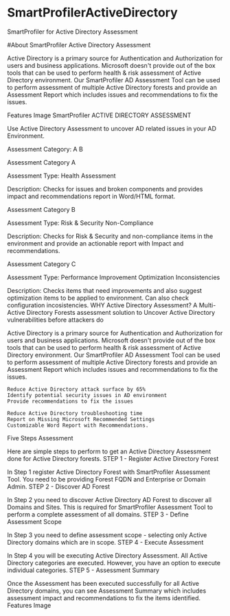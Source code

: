 # SmartProfilerActiveDirectory
SmartProfiler for Active Directory Assessment

#About SmartProfiler Active Directory Assessment

Active Directory is a primary source for Authentication and Authorization for users and business applications. Microsoft doesn't provide out of the box tools that can be used to perform health & risk assessment of Active Directory environment. Our SmartProfiler AD Assessment Tool can be used to perform assessment of multiple Active Directory forests and provide an Assessment Report which includes issues and recommendations to fix the issues.


Features Image
SmartProfiler
ACTIVE DIRECTORY ASSESSMENT

Use Active Directory Assessment to uncover AD related issues in your AD Environment.

Assessment Category: A B

Assessment Category A

Assessment Type: Health Assessment

Description: Checks for issues and broken components and provides impact and recommendations report in Word/HTML format.

Assessment Category B

Assessment Type: Risk & Security Non-Compliance

Description: Checks for Risk & Security and non-compliance items in the environment and provide an actionable report with Impact and recommendations.

Assessment Category C

Assessment Type: Performance Improvement Optimization Inconsistencies

Description: Checks items that need improvements and also suggest optimization items to be applied to environment. Can also check configuration incosistencies.
WHY Active Directory Assessment?
A Multi-Active Directory Forests assessment solution to Uncover Active Directory vulnerabilities before attackers do

Active Directory is a primary source for Authentication and Authorization for users and business applications. Microsoft doesn't provide out of the box tools that can be used to perform health & risk assessment of Active Directory environment. Our SmartProfiler AD Assessment Tool can be used to perform assessment of multiple Active Directory forests and provide an Assessment Report which includes issues and recommendations to fix the issues.

    Reduce Active Directory attack surface by 65%
    Identify potential security issues in AD environment
    Provide recommendations to fix the issues

    Reduce Active Directory troubleshooting time
    Report on Missing Microsoft Recommended Settings
    Customizable Word Report with Recommendations.

Five Steps Assessment

Here are simple steps to perform to get an Active Directory Assessment done for Active Directory forests.
STEP 1 - Register Active Directory Forest

In Step 1 register Active Directory Forest with SmartProfiler Assessment Tool. You need to be providing Forest FQDN and Enterprise or Domain Admin.
STEP 2 - Discover AD Forest

In Step 2 you need to discover Active Directory AD Forest to discover all Domains and Sites. This is required for SmartProfiler Assessment Tool to perform a complete assessment of all domains.
STEP 3 - Define Assessment Scope

In Step 3 you need to define assessment scope - selecting only Active Directory domains which are in scope.
STEP 4 - Execute Assessment

In Step 4 you will be executing Active Directory Assessment. All Active Directory categories are executed. However, you have an option to execute individual categories.
STEP 5 - Assessment Summary

Once the Assessment has been executed successfully for all Active Directory domains, you can see Assessment Summary which includes assessment impact and recommendations to fix the items identified.
Features Image 

